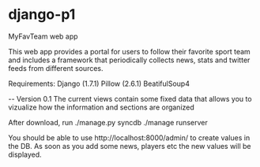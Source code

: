 django-p1
=========

MyFavTeam web app

This web app provides a portal for users to follow their favorite sport team and includes a framework that periodically collects news, stats and twitter feeds from different sources. 

Requirements:
Django (1.7.1)
Pillow (2.6.1)
BeatifulSoup4

--
Version 0.1
The current views contain some fixed data that allows you to vizualize how the information and sections are organized 

After download, run 
./manage.py syncdb
./manage runserver

You should be able to use http://localhost:8000/admin/ to create values in the DB. As soon as you add some news, players etc the new values will be displayed.
